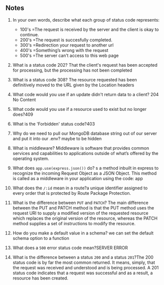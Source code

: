 ## Notes

1. In your own words, describe what each group of status code represents:

   - 100's =The request is received by the server and the client is okay to continue.
   - 200's =The request is succesfully completed.
   - 300's =Redirection your request to another url
   - 400's =Something’s wrong with the request
   - 500's =The server can't access to this web page

1. What is a status code 202? That the client's request has been accepted for processing, but the processing has not been completed
1. What is a status code 308? The resource requested has been definitively moved to the URL given by the Location headers
1. What code would you use if an update didn't return data to a client? 204 No Content
1. What code would you use if a resource used to exist but no longer does?409
1. What is the 'Forbidden' status code?403

1. Why do we need to pull our MongoDB database string out of our server and put it into our .env? maybe to be hidden
1. What is middleware? Middleware is software that provides common services and capabilities to applications outside of what’s offered by the operating system.
1. What does `app.use(express.json())` do?
   s a method inbuilt in express to recognize the incoming Request Object as a JSON Object. This method is called as a middleware in your application using the code: app
1. What does the `/:id` mean in a route?a unique identifier assigned to every order that is protected by Route Package Protection.
1. What is the difference between `PUT` and `PATCH`?
   The main difference between the PUT and PATCH method is that the PUT method uses the request URI to supply a modified version of the requested resource which replaces the original version of the resource, whereas the PATCH method supplies a set of instructions to modify the resource.
1. How do you make a default value in a schema? we can set the default schema option to a function
1. What does a `500` error status code mean?SERVER ERROR
1. What is the difference between a status `200` and a status `201`?The 200 status code is by far the most common returned. It means, simply, that the request was received and understood and is being processed. A 201 status code indicates that a request was successful and as a result, a resource has been created.
